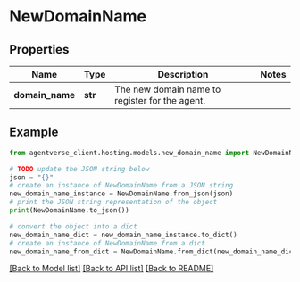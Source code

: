 # NewDomainName


## Properties

Name | Type | Description | Notes
------------ | ------------- | ------------- | -------------
**domain_name** | **str** | The new domain name to register for the agent. | 

## Example

```python
from agentverse_client.hosting.models.new_domain_name import NewDomainName

# TODO update the JSON string below
json = "{}"
# create an instance of NewDomainName from a JSON string
new_domain_name_instance = NewDomainName.from_json(json)
# print the JSON string representation of the object
print(NewDomainName.to_json())

# convert the object into a dict
new_domain_name_dict = new_domain_name_instance.to_dict()
# create an instance of NewDomainName from a dict
new_domain_name_from_dict = NewDomainName.from_dict(new_domain_name_dict)
```
[[Back to Model list]](../README.md#documentation-for-models) [[Back to API list]](../README.md#documentation-for-api-endpoints) [[Back to README]](../README.md)


